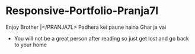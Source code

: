 # Responsive-Portfolio-Pranja7l
Enjoy Brother |&lt;/PRANJA7L&gt;
Padhera kei paune haina  Ghar ja vai 
- You will not be a great person after reading so just get lost and go back to your home 
